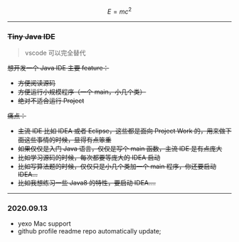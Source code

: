 $$E=mc^2$$

---

<del>

### Tiny Java IDE

</del>

> vscode 可以完全替代

<del>

想开发一个 Java IDE 主要 feature：

- 方便阅读源码
- 方便运行小规模程序（一个 main，小几个类）
- 绝对不适合运行 Project

痛点：

- 主流 IDE 比如 IDEA 或者 Eclipse，这些都是面向 Project Work 的，用来做下面这些事情的时候，显得有点笨重
- 如果仅仅是入门 Java 语言，仅仅是写个 main 函数，主流 IDE 是有点庞大
- 比如学习源码的时候，每次都要等庞大的 IDEA 启动
- 比如写算法题的时候，仅仅只是小几个类加一个 main 程序，你还要启动 IDEA...
- 比如我想练习一些 Java8 的特性，要启动 IDEA....

</del>

---

### 2020.09.13

- yexo Mac support
- github profile readme repo automatically update;

